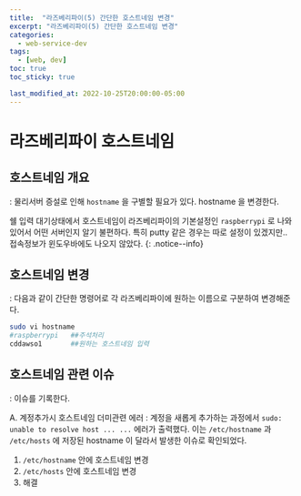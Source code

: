 ```yaml
---
title:  "라즈베리파이(5) 간단한 호스트네임 변경"
excerpt: "라즈베리파이(5) 간단한 호스트네임 변경"
categories:
  - web-service-dev
tags:
  - [web, dev]
toc: true
toc_sticky: true

last_modified_at: 2022-10-25T20:00:00-05:00
---
```


# 라즈베리파이 호스트네임
## 호스트네임 개요
: 물리서버 증설로 인해 `hostname` 을 구별할 필요가 있다. hostname 을 변경한다.  

쉘 입력 대기상태에서 호스트네임이 라즈베리파이의 기본설정인 `raspberrypi` 로 나와있어서 어떤 서버인지 알기 불편하다. 특히 putty 같은 경우는 따로 설정이 있겠지만.. 접속정보가 윈도우바에도 나오지 않았다.
{: .notice--info}

## 호스트네임 변경
  : 다음과 같이 간단한 명령어로 각 라즈베리파이에 원하는 이름으로 구분하여 변경해준다.

  ```bash
  sudo vi hostname
  #raspberrypi   ##주석처리
  cddawso1       ##원하는 호스트네임 입력

  ```
    
## 호스트네임 관련 이슈
  : 이슈를 기록한다.

A. 계정추가시 호스트네임 더미관련 에러
  : 계정을 새롭게 추가하는 과정에서 `sudo: unable to resolve host ... ...` 에러가 출력했다. 이는 `/etc/hostname` 과 `/etc/hosts` 에 저장된 hostname 이 달라서 발생한 이슈로 확인되었다.
  
  1. `/etc/hostname` 안에 호스트네임 변경
  2. `/etc/hosts` 안에 호스트네임 변경
  3. 해결
